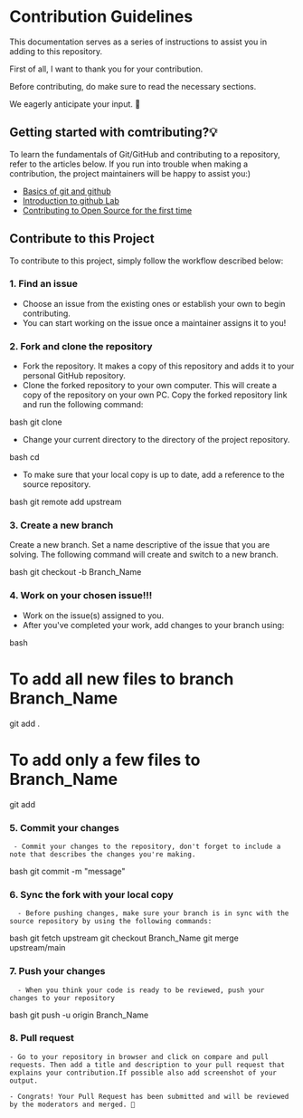 # Contribution Guidelines

This documentation serves as a series of instructions to assist you in adding to this repository.

First of all, I want to thank you for your contribution.

Before contributing, do make sure to read the necessary sections.

We eagerly anticipate your input. 🎉

## Getting started with comtributing?💡

To learn the fundamentals of Git/GitHub and contributing to a repository, refer to the articles below. If you run into trouble when making a contribution, the project maintainers will be happy to assist you:)

* [Basics of git and github](https://towardsdatascience.com/getting-started-with-git-and-github-6fcd0f2d4ac6)
* [Introduction to github Lab](https://github.com/skills/introduction-to-github)
* [Contributing to Open Source for the first time](https://www.youtube.com/watch?v=c6b6B9oN4Vg)


## Contribute to this Project

To contribute to this project, simply follow the workflow described below:

### 1. Find an issue 

- Choose an issue from the existing ones or establish your own to begin contributing.
- You can start working on the issue once a maintainer assigns it to you!

### 2. Fork and clone the repository

- Fork the repository. It makes a copy of this repository and adds it to your personal GitHub repository.
- Clone the forked repository to your own computer. This will create a copy of the repository on your own PC. Copy the forked repository link and run the following command:

bash
  git clone <cloning URL> 


  
- Change your current directory to the directory of the project repository.
  
bash
cd <project directory>
 
 
- To make sure that your local copy is up to date, add a reference to the source repository.
  
bash
git remote add upstream <source repository URL>  


  
### 3. Create a new branch
  Create a new branch. Set a name descriptive of the issue that you are solving. The following command will create and switch to a new branch.
  
bash
git checkout -b Branch_Name  



### 4. Work on your chosen issue!!!
  - Work on the issue(s) assigned to you.
  - After you've completed your work, add changes to your branch using:
  
bash
# To add all new files to branch Branch_Name  
git add .   

# To add only a few files to Branch_Name
git add <some files>     

  
### 5. Commit your changes 
     - Commit your changes to the repository, don't forget to include a note that describes the changes you're making.
      
bash
git commit -m "message"  

 
### 6. Sync the fork with your local copy
      - Before pushing changes, make sure your branch is in sync with the source repository by using the following commands:
 
bash
git fetch upstream
git checkout Branch_Name
git merge upstream/main 

  
### 7. Push your changes 
      - When you think your code is ready to be reviewed, push your changes to your repository
    
bash
git push -u origin Branch_Name   

 
### 8. Pull request
    - Go to your repository in browser and click on compare and pull requests. Then add a title and description to your pull request that explains your contribution.If possible also add screenshot of your output.
  
    - Congrats! Your Pull Request has been submitted and will be reviewed by the moderators and merged. 🥳

